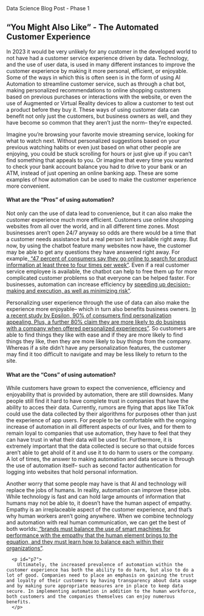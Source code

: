 <!DOCTYPE html>
<html>
<head>
       Data Science Blog Post - Phase 1
<link href="StyleSheet.css" rel="stylesheet">
</head>

<body>
<h2 id="mytitle">
            “You Might Also Like” - The Automated Customer Experience
</h2>
<p id="p1">
            In 2023 it would be very unlikely for any customer in the developed world to not have had a customer service experience driven by data. Technology, and the use of user data, is used in many different instances to improve the customer experience by making it more personal, efficient, or enjoyable. Some of the ways in which this is often seen is in the form of using AI Automation to streamline customer service, such as through a chat bot, making personalized recommendations to online shopping customers based on previous purchases or interactions with the website, or even the use of Augmented or Virtual Reality devices to allow a customer to test out a product before they buy it. These ways of using customer data can benefit not only just the customers, but business owners as well, and they have become so common that they aren’t just the norm– they’re expected.
</p> 
<p id="p2">
            Imagine you’re browsing your favorite movie streaming service, looking for what to watch next. Without personalized suggestions based on your previous watching habits or even just based on what other people are enjoying, you could be stuck scrolling for hours or just give up if you can’t find something that appeals to you. Or imagine that every time you wanted to check your bank account balance you had to drive to your bank or an ATM, instead of just opening an online banking app. These are some examples of how automation can be used to make the customer experience more convenient. 
</p>
<h4 id="subtitle1"> 
What are the “Pros” of using automation?
      </h4>
      <p id="p3">
        Not only can the use of data lead to convenience, but it can also make the customer experience much more efficient. Customers use online shopping websites from all over the world, and in all different time zones. Most businesses aren’t open 24/7 anyway so odds are there would be a time that a customer needs assistance but a real person isn’t available right away. But now, by using the chatbot feature many websites now have, the customer may be able to get any questions they have answered right away. For example,<a href="https://www.sas.com/en/whitepapers/futurum-experience-2030-110966.html?utm_source=google&utm_medium=cpc&utm_campaign=ci-us&utm_content=GMS-118101&gclid=Cj0KCQjw8qmhBhClARIsANAtboeDEVIoykZDcP7nOkEgA2apuCTn6H-ng5nXiVySXl9Cp4k3fwjDfiEaAnTQEALw_wcB">  “47 percent of consumers say they go online to search for product information at least three to four times per week”</a>. Even if a real customer service employee is available, the chatbot can help to free them up for more complicated customer problems so that everyone can be helped faster. For businesses, automation  can increase efficiency by <a href="https://www.sas.com/en/whitepapers/futurum-experience-2030-110966.html?utm_source=google&utm_medium=cpc&utm_campaign=ci-us&utm_content=GMS-118101&gclid=Cj0KCQjw8qmhBhClARIsANAtboeDEVIoykZDcP7nOkEgA2apuCTn6H-ng5nXiVySXl9Cp4k3fwjDfiEaAnTQEALw_wcB"> speeding up decision-making and execution, as well as minimizing risk”</a>.
      </p>
      <p id="p4">
        Personalizing user experience through the use of data can also make the experience more enjoyable– which in turn also benefits business owners. <a href="https://www.iteratorshq.com/blog/an-introduction-recommender-systems-9-easy-examples/">In a recent study by Epsilon, 90% of consumers find personalization appealing. Plus, a further 80% claim they are more likely to do business with a company when offered personalized experiences”</a>. So customers are able to find things they like with ease and if they are more likely to find things they like, then they are more likely to buy things from the company. Whereas if a site didn’t have any personalization features, the customer may find it too difficult to navigate and may be less likely to return to the site.
      </p>
     <h4 id="subtitle2">
        What are the “Cons” of using automation?
            </h4>
      <p id="p5">
        While customers have grown to expect the convenience, efficiency and enjoyability that is provided by automation, there are still downsides. Many people still find it hard to have complete trust in companies that have the ability to acces their data. Currently, rumors are flying that apps like TikTok could use the data collected by their algorithms for purposes other than just the experience of app users. For people to be comfortable with the ongoing increase of automation in all different aspects of our lives, and for them to remain loyal to companies that use automation, they have to feel that they can have trust in what their data will be used for. Furthermore, it is extremely important that the data collected is secure so that outside forces aren’t able to get ahold of it and use it to do harm to users or the company. A lot of times, the answer to making automation and data secure is through the use of automation itself– such as second factor authentication for logging into websites that hold personal information.
      </p>
      <p id="p6">
        Another worry that some people may have is that AI and technology will replace the jobs of humans. In reality, automation can improve these jobs. While technology is fast and can hold large amounts of information that humans may not be able to, it doesn’t have the human aspect of empathy. Empathy is an irreplaceable aspect of the customer experience, and that’s why human workers aren’t going anywhere. When we combine technology and automation with real human communication, we can get the best of both worlds:<a href="https://www.sas.com/en/whitepapers/futurum-experience-2030-110966.html?utm_source=google&utm_medium=cpc&utm_campaign=ci-us&utm_content=GMS-118101&gclid=Cj0KCQjw8qmhBhClARIsANAtboeDEVIoykZDcP7nOkEgA2apuCTn6H-ng5nXiVySXl9Cp4k3fwjDfiEaAnTQEALw_wcB">  “brands must balance the use of smart machines for performance with the empathy that the human element brings to the equation, and they must learn how to balance each within their organizations”</a>.
      </p>
      
      <p id="p7">
        Ultimately, the increased prevalence of automation within the customer experience has both the ability to do harm, but also to do a lot of good. Companies need to place an emphasis on gaining the trust and loyalty of their customers by having transparency about data usage and by making sure appropriate measures are in place to keep data secure. In implementing automation in addition to the human workforce, both customers and the companies themselves can enjoy numerous benefits.
      </p>
 
  
  </body>
  
  
  
  
  

</html>


